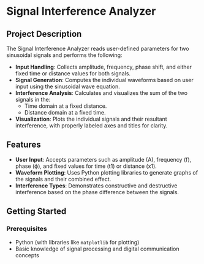 # Signal Interference Analyzer

## Project Description

The Signal Interference Analyzer reads user-defined parameters for two sinusoidal signals and performs the following:

- **Input Handling**: Collects amplitude, frequency, phase shift, and either fixed time or distance values for both signals.
- **Signal Generation**: Computes the individual waveforms based on user input using the sinusoidal wave equation.
- **Interference Analysis**: Calculates and visualizes the sum of the two signals in the:
  - Time domain at a fixed distance.
  - Distance domain at a fixed time.
- **Visualization**: Plots the individual signals and their resultant interference, with properly labeled axes and titles for clarity.

## Features

- **User Input**: Accepts parameters such as amplitude (A), frequency (f), phase (ϕ), and fixed values for time (t1) or distance (x1).
- **Waveform Plotting**: Uses Python plotting libraries to generate graphs of the signals and their combined effect.
- **Interference Types**: Demonstrates constructive and destructive interference based on the phase difference between the signals.

## Getting Started

### Prerequisites

- Python (with libraries like `matplotlib` for plotting)
- Basic knowledge of signal processing and digital communication concepts



